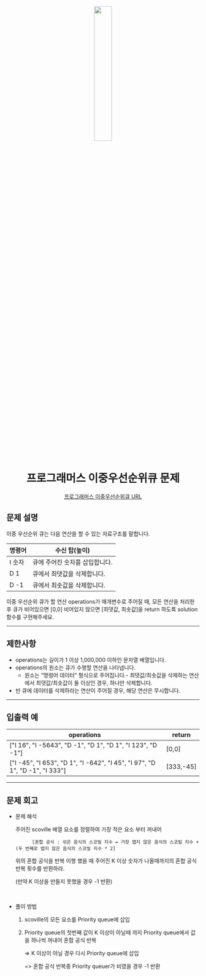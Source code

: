 <div align="center">
<img src="https://user-images.githubusercontent.com/81874493/225308306-5f2e9711-3891-4b72-9d0e-73f617ef4ebc.png" width = "30%" height="30%">

# 프로그래머스 이중우선순위큐 문제
[프로그래머스 이중우선순위큐 URL](https://school.programmers.co.kr/learn/courses/30/lessons/42628)


</div>



## 문제 설명

이중 우선순위 큐는 다음 연산을 할 수 있는 자료구조를 말합니다.

|명령어	|수신 탑(높이)|
|---|---|
|I 숫자|큐에 주어진 숫자를 삽입합니다.|
|D 1|큐에서 최댓값을 삭제합니다.|
|D -1|큐에서 최솟값을 삭제합니다.|

이중 우선순위 큐가 할 연산 operations가 매개변수로 주어질 때, 모든 연산을 처리한 후 큐가 비어있으면 [0,0] 비어있지 않으면 [최댓값, 최솟값]을 return 하도록 solution 함수를 구현해주세요.





---

## 제한사항
* operations는 길이가 1 이상 1,000,000 이하인 문자열 배열입니다.
* operations의 원소는 큐가 수행할 연산을 나타냅니다.
  * 원소는 “명령어 데이터” 형식으로 주어집니다.- 최댓값/최솟값을 삭제하는 연산에서 최댓값/최솟값이 둘 이상인 경우, 하나만 삭제합니다.
* 빈 큐에 데이터를 삭제하라는 연산이 주어질 경우, 해당 연산은 무시합니다.
---
## 입출력 예

|operations|return|
|---|---|
|["I 16", "I -5643", "D -1", "D 1", "D 1", "I 123", "D -1"]|[0,0]|
|["I -45", "I 653", "D 1", "I -642", "I 45", "I 97", "D 1", "D -1", "I 333"]|[333,-45]|

---
## 문제 회고

* 문제 해석
    
    주어진 scoville 배열 요소를 정렬하여 가장 적은 요소 부터 꺼내어 
  
            [혼합 공식 : 섞은 음식의 스코빌 지수 = 가장 맵지 않은 음식의 스코빌 지수 + (두 번째로 맵지 않은 음식의 스코빌 지수 * 2]
    
    위의 혼합 공식을 반복 이행 했을 때 주어진 K 이상 숫자가 나올때까지의 혼합 공식 반복 횟수를 반환하라.
    
    (만약 K 이상을 만들지 못했을 경우 -1 반환)
    
    <br>
            
    
* 풀이 방법
    1. scoville의 모든 요소를 Priority queue에 삽입
    2. Priority queue의 첫번째 값이 K 이상이 아닐때 까지 Priority queue에서 값을 하나씩 꺼내어 혼합 공식 반복

        => K 이상이 아닐 경우 다시 Priority queue에 삽입

        => 혼합 공식 반복중 Priority queuer가 비였을 경우 -1 반환
    
        
        
    


